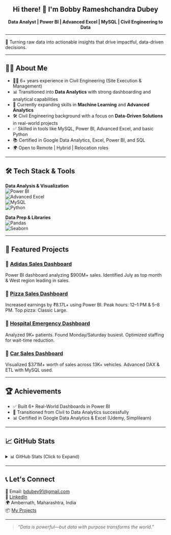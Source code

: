 <h2 align="center">Hi there! 👋 I'm Bobby Rameshchandra Dubey</h2>
<p align="center">
  <strong>Data Analyst | Power BI | Advanced Excel | MySQL | Civil Engineering to Data</strong>  
</p>

---

🎯 Turning raw data into actionable insights that drive impactful, data-driven decisions.

---

## 🧑‍💼 About Me

- 👷‍♂️ 6+ years experience in Civil Engineering (Site Execution & Management)  
- 📊 Transitioned into **Data Analytics** with strong dashboarding and analytical capabilities  
- 🧠 Currently expanding skills in **Machine Learning** and **Advanced Analytics**  
- 🛠 Civil Engineering background with a focus on **Data-Driven Solutions** in real-world projects  
- ✅ Skilled in tools like MySQL, Power BI, Advanced Excel, and basic Python  
- 📚 Certified in Google Data Analytics, Excel, Power BI, and SQL  
- 🌍 Open to Remote | Hybrid | Relocation roles  

---

## 🛠 Tech Stack & Tools

**Data Analysis & Visualization**  
![Power BI](https://img.shields.io/badge/PowerBI-232F3E?style=flat-square&logo=powerbi&logoColor=yellow)  
![Advanced Excel](https://img.shields.io/badge/Advanced%20Excel-217346?style=flat-square&logo=microsoft-excel&logoColor=white)  
![MySQL](https://img.shields.io/badge/MySQL-4479A1?style=flat-square&logo=mysql&logoColor=white)  
![Python](https://img.shields.io/badge/Python-3776AB?style=flat-square&logo=python&logoColor=white)

**Data Prep & Libraries**  
![Pandas](https://img.shields.io/badge/Pandas-black?style=flat-square&logo=pandas)  
![Seaborn](https://img.shields.io/badge/Seaborn-004B87?style=flat-square)

---

## 🚀 Featured Projects

### 🔹 [Adidas Sales Dashboard](https://github.com/Bobby95453/From-Data-to-Dollars-A-Thorough-Analysis-of-Adidas-Sales)  
Power BI dashboard analyzing $900M+ sales. Identified July as top month & West region leading in sales.

### 🔹 [Pizza Sales Dashboard](https://github.com/Bobby95453/Slicing-and-Dicing-Data-A-Pizza-Sales-Analysis)  
Increased earnings by ₹8.17L+ using Power BI. Peak hours: 12–1 PM & 5–8 PM. Top pizza: Classic Large.

### 🔹 [Hospital Emergency Dashboard](https://github.com/Bobby95453/Hospital-emergency-Dashboard)  
Analyzed 9K+ patients. Found Monday/Saturday busiest. Optimized staffing for wait-time reduction.

### 🔹 [Car Sales Dashboard](https://github.com/Bobby95453/Car-Sales-Dashboard)  
Visualized $371M+ worth of sales across 13K+ vehicles. Advanced DAX & ETL with MySQL used.

---

## 🏆 Achievements

- ✅ Built 6+ Real-World Dashboards in Power BI  
- 💼 Transitioned from Civil to Data Analytics successfully  
- 📊 Certified in Google Data Analytics & Excel (Udemy, Simplilearn)

---

## 📈 GitHub Stats

<details>
  <summary>📊 GitHub Stats (Click to Expand)</summary>

  <p align="center">
    <img src="https://github-readme-stats.vercel.app/api?username=Bobby95453&show_icons=true&theme=tokyonight" width="400">
  </p>
</details>

---

## 📞 Let's Connect

📧 Email: bdubey91@gmail.com  
🔗 [LinkedIn](https://www.linkedin.com/in/bobbydubey)  
🌍 Ambernath, Maharashtra, India  
📦 [My Projects](https://github.com/Bobby95453?tab=repositories)

---

> _“Data is powerful—but data with purpose transforms the world.”_
